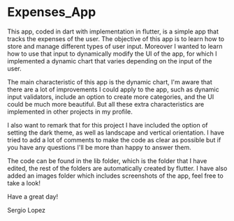# Expenses_App
 
This app, coded in dart with implementation in flutter, is a simple app that tracks the expenses of the user. The objective of this app is to learn how to store and manage different types of user input. Moreover I wanted to learn how to use that input to dynamically modify the UI of the app, for which I implemented a dynamic chart that varies depending on the input of the user.

The main characteristic of this app is the dynamic chart, I'm aware that there are a lot of improvements I could apply to the app, such as dynamic input  validators, include an option to create more categories, and the UI could be much more beautiful. But all these extra characteristics are implemented in other projects in my profile.

I also want to remark that for this project I have included the option of setting the dark theme, as well as landscape and vertical orientation.
I have tried to add a lot of comments to make the code as clear as possible but if you have any questions I'll be more than happy to answer them.

The code can be found in the lib folder, which is the folder that I have edited, the rest of the folders are automatically created by flutter. I have also added an images folder which includes screenshots of the app, feel free to take a look!

Have a great day!

Sergio Lopez

